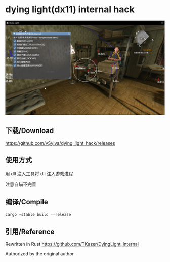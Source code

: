 # dying light(dx11) internal hack

![menu](res/menu.png)

## 下载/Download

https://github.com/vSylva/dying_light_hack/releases

## 使用方式

用 dll 注入工具将 dll 注入游戏进程

注意自瞄不完善

## 编译/Compile

```rust
cargo +stable build --release
```

## 引用/Reference
Rewritten in Rust https://github.com/TKazer/DyingLight_Internal

Authorized by the original author
